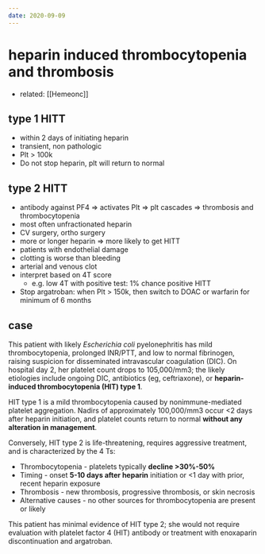 ```yaml
---
date: 2020-09-09
---
```


# heparin induced thrombocytopenia and thrombosis

- related: [[Hemeonc]]

## type 1 HITT

- within 2 days of initiating heparin
- transient, non pathologic
- Plt > 100k
- Do not stop heparin, plt will return to normal

## type 2 HITT

- antibody against PF4 => activates Plt => plt cascades => thrombosis and thrombocytopenia
- most often unfractionated heparin
- CV surgery, ortho surgery
- more or longer heparin => more likely to get HITT
- patients with endothelial damage
- clotting is worse than bleeding
- arterial and venous clot
- interpret based on 4T score
	- e.g. low 4T with positive test: 1% chance positive HITT
- Stop argatroban: when Plt > 150k, then switch to DOAC or warfarin for minimum of 6 months

## case

This patient with likely _Escherichia coli_ pyelonephritis has mild thrombocytopenia, prolonged INR/PTT, and low to normal fibrinogen, raising suspicion for disseminated intravascular coagulation (DIC).  On hospital day 2, her platelet count drops to 105,000/mm3; the likely etiologies include ongoing DIC, antibiotics (eg, ceftriaxone), or **heparin-induced thrombocytopenia (HIT) type 1**.

HIT type 1 is a mild thrombocytopenia caused by nonimmune-mediated platelet aggregation.  Nadirs of approximately 100,000/mm3 occur <2 days after heparin initiation, and platelet counts return to normal **without any alteration in management**.

Conversely, HIT type 2 is life-threatening, requires aggressive treatment, and is characterized by the 4 Ts:

- Thrombocytopenia - platelets typically **decline >30%-50%**
- Timing - onset **5-10 days after heparin** initiation or <1 day with prior, recent heparin exposure
- Thrombosis - new thrombosis, progressive thrombosis, or skin necrosis
- Alternative causes - no other sources for thrombocytopenia are present or likely

This patient has minimal evidence of HIT type 2; she would not require evaluation with platelet factor 4 (HIT) antibody or treatment with enoxaparin discontinuation and argatroban.

